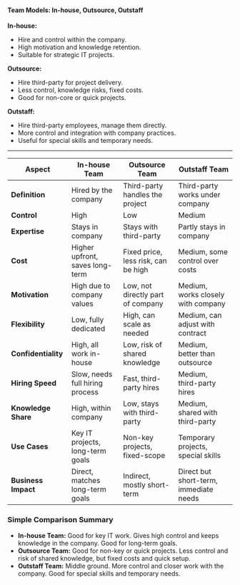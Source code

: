 #### Team Models: In-house, Outsource, Outstaff

**In-house:**
- Hire and control within the company.
- High motivation and knowledge retention.
- Suitable for strategic IT projects.

**Outsource:**
- Hire third-party for project delivery.
- Less control, knowledge risks, fixed costs.
- Good for non-core or quick projects.

**Outstaff:**
- Hire third-party employees, manage them directly.
- More control and integration with company practices.
- Useful for special skills and temporary needs.

---

| Aspect              | In-house Team                          | Outsource Team                        | Outstaff Team                        |
|---------------------|----------------------------------------|--------------------------------------|-------------------------------------|
| **Definition**      | Hired by the company                   | Third-party handles the project      | Third-party works under company      |
| **Control**         | High                                   | Low                                  | Medium                               |
| **Expertise**       | Stays in company                       | Stays with third-party               | Partly stays in company              |
| **Cost**            | Higher upfront, saves long-term        | Fixed price, less risk, can be high  | Medium, some control over costs      |
| **Motivation**      | High due to company values             | Low, not directly part of company    | Medium, works closely with company   |
| **Flexibility**     | Low, fully dedicated                   | High, can scale as needed            | Medium, can adjust with contract     |
| **Confidentiality** | High, all work in-house                | Low, risk of shared knowledge        | Medium, better than outsource        |
| **Hiring Speed**    | Slow, needs full hiring process        | Fast, third-party hires              | Medium, third-party hires            |
| **Knowledge Share** | High, within company                   | Low, stays with third-party          | Medium, shared with third-party      |
| **Use Cases**       | Key IT projects, long-term goals       | Non-key projects, fixed-scope        | Temporary projects, special skills   |
| **Business Impact** | Direct, matches long-term goals        | Indirect, mostly short-term          | Direct but short-term, immediate needs|

### Simple Comparison Summary
- **In-house Team:** Good for key IT work. Gives high control and keeps knowledge in the company. Good for long-term goals.
- **Outsource Team:** Good for non-key or quick projects. Less control and risk of shared knowledge, but fixed costs and quick setup.
- **Outstaff Team:** Middle ground. More control and closer work with the company. Good for special skills and temporary needs.
